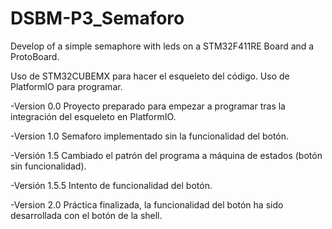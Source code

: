 # DSBM-P3_Semaforo
Develop of a simple semaphore with leds on a STM32F411RE Board and a ProtoBoard.

Uso de STM32CUBEMX para hacer el esqueleto del código.
Uso de PlatformIO para programar.

-Version 0.0
Proyecto preparado para empezar a programar tras la integración del esqueleto en PlatformIO.

-Version 1.0
Semaforo implementado sin la funcionalidad del botón.

-Versión 1.5
Cambiado el patrón del programa a máquina de estados (botón sin funcionalidad).

-Versión 1.5.5
Intento de funcionalidad del botón.

-Version 2.0
Práctica finalizada, la funcionalidad del botón ha sido desarrollada con el botón de la shell.
